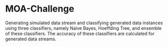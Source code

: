 # MOA-Challenge
Generating simulated data stream and classifying generated data instances using three classifiers, namely Naive Bayes, Hoeffding Tree, and ensemble of these classifiers. The accuracy of these classifiers are calculated for generated data streams.
